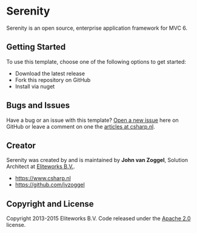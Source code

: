 # Serenity

Serenity is an open source, enterprise application framework for MVC 6.

## Getting Started

To use this template, choose one of the following options to get started:
* Download the latest release
* Fork this repository on GitHub
* Install via nuget

## Bugs and Issues

Have a bug or an issue with this template? [Open a new issue](https://github.com/jvzoggel/Serenity/issues) here on GitHub or leave a comment on one the [articles at csharp.nl](http://www.csharp.nl/).

## Creator

Serenity was created by and is maintained by **John van Zoggel**, Solution Architect at [Eliteworks B.V.](http://www.eliteworks.nl/).

* https://www.csharp.nl
* https://github.com/jvzoggel

## Copyright and License

Copyright 2013-2015 Eliteworks B.V. Code released under the [Apache 2.0](https://github.com/jvzoggel/Serenity/blob/master/LICENSE) license.
